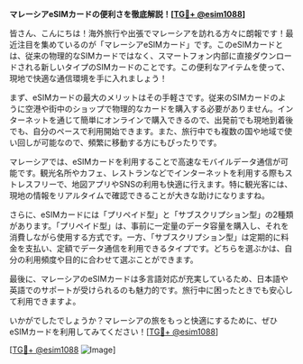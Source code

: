 **マレーシアeSIMカードの便利さを徹底解説！[[TG💪+ @esim1088](https://t.me/s/esim1088)]**

皆さん、こんにちは！海外旅行や出張でマレーシアを訪れる方々に朗報です！最近注目を集めているのが「マレーシアeSIMカード」です。このeSIMカードとは、従来の物理的なSIMカードではなく、スマートフォン内部に直接ダウンロードされる新しいタイプのSIMカードのことです。この便利なアイテムを使って、現地で快適な通信環境を手に入れましょう！

まず、eSIMカードの最大のメリットはその手軽さです。従来のSIMカードのように空港や街中のショップで物理的なカードを購入する必要がありません。インターネットを通じて簡単にオンラインで購入できるので、出発前でも現地到着後でも、自分のペースで利用開始できます。また、旅行中でも複数の国や地域で使い回しが可能なので、頻繁に移動する方にもぴったりです。

マレーシアでは、eSIMカードを利用することで高速なモバイルデータ通信が可能です。観光名所やカフェ、レストランなどでインターネットを利用する際もストレスフリーで、地図アプリやSNSの利用も快適に行えます。特に観光客には、現地の情報をリアルタイムで確認できることが大きな助けになりますね。

さらに、eSIMカードには「プリペイド型」と「サブスクリプション型」の2種類があります。「プリペイド型」は、事前に一定量のデータ容量を購入し、それを消費しながら使用する方式です。一方、「サブスクリプション型」は定期的に料金を支払い、定額でデータ通信を利用できるタイプです。どちらを選ぶかは、自分の利用頻度や目的に合わせて選ぶことができます。

最後に、マレーシアのeSIMカードは多言語対応が充実しているため、日本語や英語でのサポートが受けられるのも魅力的です。旅行中に困ったときでも安心して利用できますよ。

いかがでしたでしょうか？マレーシアの旅をもっと快適にするために、ぜひeSIMカードを利用してみてください！[[TG💪+ @esim1088](https://t.me/s/esim1088)]

[[TG💪+ @esim1088](https://t.me/s/esim1088) ![Image](https://i.postimg.cc/Y0z9fWf4/image.png)]
